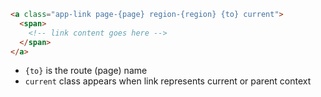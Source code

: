 
```html label="Structure"
<a class="app-link page-{page} region-{region} {to} current">
  <span>
    <!-- link content goes here -->
  </span>
</a>
```

- `{to}` is the route (page) name
- `current` class appears when link represents current or parent context
